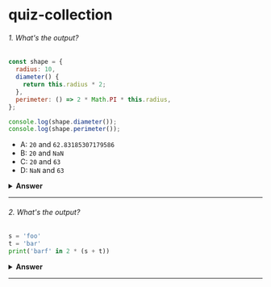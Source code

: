 # quiz-collection

###### 1. What's the output?

```javascript
const shape = {
  radius: 10,
  diameter() {
    return this.radius * 2;
  },
  perimeter: () => 2 * Math.PI * this.radius,
};

console.log(shape.diameter());
console.log(shape.perimeter());
```

- A: `20` and `62.83185307179586`
- B: `20` and `NaN`
- C: `20` and `63`
- D: `NaN` and `63`

<details><summary><b>Answer</b></summary>
<p>

#### Answer: B

Note that the value of `diameter` is a regular function, whereas the value of `perimeter` is an arrow function.

With arrow functions, the `this` keyword refers to its current surrounding scope, unlike regular functions! This means that when we call `perimeter`, it doesn't refer to the shape object, but to its surrounding scope (window for example).

There is no value `radius` on that object, which returns `undefined`.

</p>
</details>

---

###### 2. What's the output?

```python
s = 'foo'
t = 'bar'
print('barf' in 2 * (s + t))
```

<details><summary><b>Answer</b></summary>
<p>

#### Answer: True

`s + t` gives `'foobar'`
`2 * (s + t)` gives `'foobarfoobar'`

and since, `'barf'` is present in `'foobarfoobar'`,
we can find that using the `in` operator
in python which finds `'barf'` in the given string.

</p>
</details>

---
